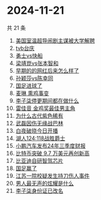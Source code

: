 # 2024-11-21

共 21 条

<!-- BEGIN ZHIHUSEARCH -->
<!-- 最后更新时间 Thu Nov 21 2024 17:04:31 GMT+0800 (China Standard Time) -->
1. [美国室温超导闹剧主谋被大学解聘](https://www.zhihu.com/search?q=美国室温超导闹剧主谋被大学解聘)
1. [tvb台庆](https://www.zhihu.com/search?q=tvb台庆)
1. [勇士vs快船](https://www.zhihu.com/search?q=勇士vs快船)
1. [梁靖崑vs张本智和](https://www.zhihu.com/search?q=梁靖崑vs张本智和)
1. [早期的的网红后来怎么样了](https://www.zhihu.com/search?q=早期的的网红后来怎么样了)
1. [孙颖莎vs陈幸同](https://www.zhihu.com/search?q=孙颖莎vs陈幸同)
1. [国足进球了](https://www.zhihu.com/search?q=国足进球了)
1. [麦琳 熏鸡事变](https://www.zhihu.com/search?q=麦琳%20熏鸡事变)
1. [李子柒停更期间都在做什么](https://www.zhihu.com/search?q=李子柒停更期间都在做什么)
1. [雷佳音 金鸡奖最佳男主角](https://www.zhihu.com/search?q=雷佳音%20金鸡奖最佳男主角)
1. [为什么古代紫色稀有](https://www.zhihu.com/search?q=为什么古代紫色稀有)
1. [武磊因伤无缘战巴林](https://www.zhihu.com/search?q=武磊因伤无缘战巴林)
1. [白夜破晓今日开播](https://www.zhihu.com/search?q=白夜破晓今日开播)
1. [湖人124:118战胜爵士](https://www.zhihu.com/search?q=湖人124:118战胜爵士)
1. [小鹏汽车发布24年三季度财报](https://www.zhihu.com/search?q=小鹏汽车发布24年三季度财报)
1. [比特币突破 9.7 万美元再创新高](https://www.zhihu.com/search?q=比特币突破%209.7%20万美元再创新高)
1. [比亚迪自研智驾芯片](https://www.zhihu.com/search?q=比亚迪自研智驾芯片)
1. [国足赢了](https://www.zhihu.com/search?q=国足赢了)
1. [江苏一院校疑发生持刀伤人事件](https://www.zhihu.com/search?q=江苏一院校疑发生持刀伤人事件)
1. [男人最无声的炫耀是什么](https://www.zhihu.com/search?q=男人最无声的炫耀是什么)
1. [李子柒身份证已改名](https://www.zhihu.com/search?q=李子柒身份证已改名)
<!-- END ZHIHUSEARCH -->

